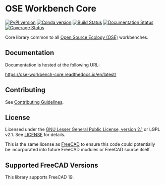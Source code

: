 # OSE Workbench Core
[![PyPI version](https://badge.fury.io/py/ose-workbench-core.svg)](https://badge.fury.io/py/ose-workbench-core)
[![Conda version](https://anaconda.org/gbroques/ose-workbench-core/badges/version.svg)](https://anaconda.org/gbroques/ose-workbench-core)
[![Build Status](https://travis-ci.org/gbroques/ose-workbench-core.svg?branch=master)](https://travis-ci.org/gbroques/ose-workbench-core)
[![Documentation Status](https://readthedocs.org/projects/ose-workbench-core/badge/?version=latest)](https://ose-workbench-core.readthedocs.io/en/latest/?badge=latest)
[![Coverage Status](https://coveralls.io/repos/github/gbroques/ose-workbench-core/badge.svg?branch=master)](https://coveralls.io/github/gbroques/ose-workbench-core?branch=master)

Core library common to all [Open Source Ecology (OSE)](https://www.opensourceecology.org/) workbenches.

## Documentation
Documentation is hosted at the following URL:

https://ose-workbench-core.readthedocs.io/en/latest/

## Contributing
See [Contributing Guidelines](./CONTRIBUTING.md).

## License
Licensed under the [GNU Lesser General Public License, version 2.1](https://www.gnu.org/licenses/old-licenses/lgpl-2.1.en.html) or LGPL v2.1. See [LICENSE](./LICENSE) for details.

This is the same license as [FreeCAD](https://wiki.freecadweb.org/Licence) to ensure this code could potentially be incorporated into future FreeCAD modules or FreeCAD source itself.

## Supported FreeCAD Versions
This library supports FreeCAD 19.
